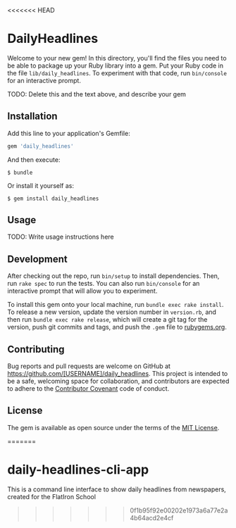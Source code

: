 <<<<<<< HEAD
# DailyHeadlines

Welcome to your new gem! In this directory, you'll find the files you need to be able to package up your Ruby library into a gem. Put your Ruby code in the file `lib/daily_headlines`. To experiment with that code, run `bin/console` for an interactive prompt.

TODO: Delete this and the text above, and describe your gem

## Installation

Add this line to your application's Gemfile:

```ruby
gem 'daily_headlines'
```

And then execute:

    $ bundle

Or install it yourself as:

    $ gem install daily_headlines

## Usage

TODO: Write usage instructions here

## Development

After checking out the repo, run `bin/setup` to install dependencies. Then, run `rake spec` to run the tests. You can also run `bin/console` for an interactive prompt that will allow you to experiment.

To install this gem onto your local machine, run `bundle exec rake install`. To release a new version, update the version number in `version.rb`, and then run `bundle exec rake release`, which will create a git tag for the version, push git commits and tags, and push the `.gem` file to [rubygems.org](https://rubygems.org).

## Contributing

Bug reports and pull requests are welcome on GitHub at https://github.com/[USERNAME]/daily_headlines. This project is intended to be a safe, welcoming space for collaboration, and contributors are expected to adhere to the [Contributor Covenant](http://contributor-covenant.org) code of conduct.


## License

The gem is available as open source under the terms of the [MIT License](http://opensource.org/licenses/MIT).

=======
# daily-headlines-cli-app
This is a command line interface to show daily headlines from newspapers, created for the FlatIron School
>>>>>>> 0f1b95f92e00202e1973a6a77e2a4b64acd2e4cf
